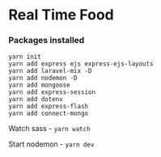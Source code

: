 # Real Time Food


### Packages installed

```
yarn init    
yarn add express ejs express-ejs-layouts
yarn add laravel-mix -D   
yarn add nodemon -D 
yarn add mongoose  
yarn add express-session 
yarn add dotenv
yarn add express-flash 
yarn add connect-mongo 

```



Watch sass -  ```yarn watch```

Start nodemon - ```yarn dev```
